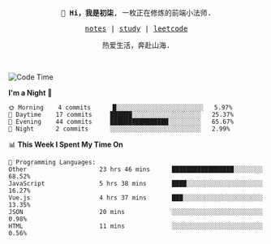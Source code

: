 <p align="center">
  <samp>
    <span><strong>👋 Hi，我是初柒</strong>,</span>
    <span>一枚正在修炼的前端小法师.</span>
  </samp>
</p>

<p align="center">
  <samp>
    <a href="https://www.wolai.com/dec-seven/wyPFvMTwAcD9muc6RMfThB">notes</a> |
    <a href="https://github.com/dec-seven/fe-study">study</a> |
    <a href="https://leetcode.cn/u/dec-seven/">leetcode</a>
  </samp>
</p>
<p align="center">
  <samp>
    <span>热爱生活，奔赴山海.</span>
  </samp>
</p>
<br>

<!--START_SECTION:waka-->
![Code Time](http://img.shields.io/badge/Code%20Time-135%20hrs%2054%20mins-blue)

**I'm a Night 🦉** 

```text
🌞 Morning    4 commits      █░░░░░░░░░░░░░░░░░░░░░░░░   5.97% 
🌆 Daytime    17 commits     ██████░░░░░░░░░░░░░░░░░░░   25.37% 
🌃 Evening    44 commits     ████████████████░░░░░░░░░   65.67% 
🌙 Night      2 commits      ░░░░░░░░░░░░░░░░░░░░░░░░░   2.99%

```


📊 **This Week I Spent My Time On** 

```text
💬 Programming Languages: 
Other                    23 hrs 46 mins      █████████████████░░░░░░░░   68.52% 
JavaScript               5 hrs 38 mins       ████░░░░░░░░░░░░░░░░░░░░░   16.27% 
Vue.js                   4 hrs 37 mins       ███░░░░░░░░░░░░░░░░░░░░░░   13.35% 
JSON                     20 mins             ░░░░░░░░░░░░░░░░░░░░░░░░░   0.98% 
HTML                     11 mins             ░░░░░░░░░░░░░░░░░░░░░░░░░   0.56%

```


<!--END_SECTION:waka-->

